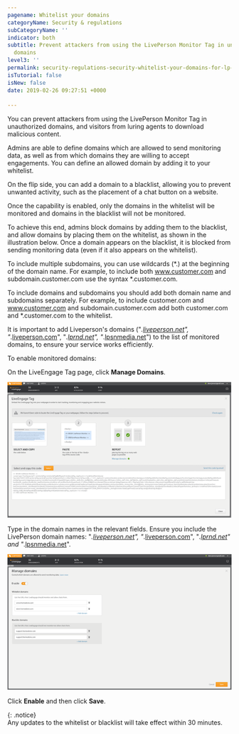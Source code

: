 ```yaml
---
pagename: Whitelist your domains
categoryName: Security & regulations
subCategoryName: ''
indicator: both
subtitle: Prevent attackers from using the LivePerson Monitor Tag in unauthorized
  domains
level3: ''
permalink: security-regulations-security-whitelist-your-domains-for-lp-monitoring.html
isTutorial: false
isNew: false
date: 2019-02-26 09:27:51 +0000

---
```

You can prevent attackers from using the LivePerson Monitor Tag in unauthorized domains, and visitors from luring agents to download malicious content.

Admins are able to define domains which are allowed to send monitoring data, as well as from which domains they are willing to accept engagements. You can define an allowed domain by adding it to your whitelist.

On the flip side, you can add a domain to a blacklist, allowing you to prevent unwanted activity, such as the placement of a chat button on a website.

Once the capability is enabled, only the domains in the whitelist will be monitored and domains in the blacklist will not be monitored.

To achieve this end, admins block domains by adding them to the blacklist, and allow domains by placing them on the whitelist, as shown in the illustration below. Once a domain appears on the blacklist, it is blocked from sending monitoring data (even if it also appears on the whitelist).

To include multiple subdomains, you can use wildcards (*.) at the beginning of the domain name. For example, to include both www.customer.com and subdomain.customer.com use the syntax *.customer.com.

To include domains and subdomains you should add both domain name and subdomains separately. For example, to include customer.com and www.customer.com and subdomain.customer.com add both customer.com and *.customer.com to the whitelist.

It is important to add Liveperson's domains ("_._[_liveperson.net_](http://liveperson.net/)_", "_.[liveperson.com](http://liveperson.com/)", "_._[_lprnd.net_](http://lprnd.net/)_", "_.[lpsnmedia.net](http://lpsnmedia.net/)") to the list of monitored domains, to ensure your service works efficiently.

To enable monitored domains:

On the LiveEngage Tag page, click **Manage Domains**.

![](/img/whitelist-domains1.png)

Type in the domain names in the relevant fields. Ensure you include the LivePerson domain names: "_._[_liveperson.net_](http://liveperson.net/)_", "_.[liveperson.com](http://liveperson.com/)", "_._[_lprnd.net_](http://lprnd.net/)_" and "_.[lpsnmedia.net](http://lpsnmedia.net/)".

![](/img/whitelist-domains2.png)

Click **Enable** and then click **Save**.

{: .notice}  
Any updates to the whitelist or blacklist will take effect within 30 minutes.
